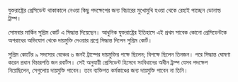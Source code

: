 যুক্তরাষ্ট্রের প্রেসিডেন্ট থাকাকালে নেওয়া কিছু পদক্ষেপের জন্য বিচারের মুখোমুখি হওয়া থেকে রেহাই পাচ্ছেন ডোনাল্ড ট্রাম্প।

সোমবার মার্কিন সুপ্রিম কোর্ট এ সিদ্ধান্ত দিয়েছেন। আধুনিক যুক্তরাষ্ট্রের ইতিহাসে এই প্রথম সাবেক কোনো প্রেসিডেন্টকে অপরাধের অভিযোগ থেকে দায়মুক্তি দেওয়ার প্রশ্নে সিদ্ধান্ত দিলেন সুপ্রিম কোর্ট।

সুপ্রিম কোর্টের ৯ সদস্যের বেঞ্চের ৬ জনই ট্রাম্পের দায়মুক্তির পক্ষে ছিলেন; বিপক্ষে ছিলেন তিনজন। পরে সিদ্ধান্ত ঘোষণা করেন প্রধান বিচারপতি জন রবার্টস। সেই অনুযায়ী প্রেসিডেন্ট হিসেবে সংবিধানের অধীন ট্রাম্প যেসব পদক্ষেপ নিয়েছিলেন, সেগুলোয় দায়মুক্তি পাবেন। তবে ব্যক্তিগত কর্মকাণ্ডের জন্য দায়মুক্তি পাবেন না তিনি।
